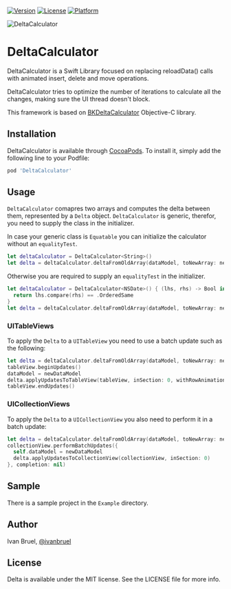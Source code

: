 [![Version](https://img.shields.io/cocoapods/v/DeltaCalculator.svg?style=flat)](http://cocoapods.org/pods/DeltaCalculator)
[![License](https://img.shields.io/cocoapods/l/DeltaCalculator.svg?style=flat)](http://cocoapods.org/pods/DeltaCalculator)
[![Platform](https://img.shields.io/cocoapods/p/DeltaCalculator.svg?style=flat)](http://cocoapods.org/pods/DeltaCalculator)

![DeltaCalculator](http://i.imgur.com/yZOOcwC.png)

# DeltaCalculator

DeltaCalculator is a Swift Library focused on replacing reloadData() calls with animated insert, delete and move operations.

DeltaCalculator tries to optimize the number of iterations to calculate all the changes, making sure the UI thread doesn't block.

This framework is based on [BKDeltaCalculator](https://github.com/Basket/BKDeltaCalculator) Objective-C library.

## Installation

DeltaCalculator is available through [CocoaPods](http://cocoapods.org). To install
it, simply add the following line to your Podfile:

```ruby
pod 'DeltaCalculator'
```

## Usage

`DeltaCalculator` comapres two arrays and computes the delta between them, represented by a `Delta` object.
`DeltaCalculator` is generic, therefor, you need to supply the class in the initializer.

In case your generic class is `Equatable` you can initialize the calculator without an `equalityTest`.

```swift
let deltaCalculator = DeltaCalculator<String>()
let delta = deltaCalculator.deltaFromOldArray(dataModel, toNewArray: newDataModel)
```

Otherwise you are required to supply an `equalityTest` in the initializer.

```swift
let deltaCalculator = DeltaCalculator<NSDate>() { (lhs, rhs) -> Bool in
  return lhs.compare(rhs) == .OrderedSame
}
let delta = deltaCalculator.deltaFromOldArray(dataModel, toNewArray: newDataModel)
```

### UITableViews

To apply the `Delta` to a `UITableView` you need to use a batch update such as the following:

```swift
let delta = deltaCalculator.deltaFromOldArray(dataModel, toNewArray: newDataModel)
tableView.beginUpdates()
dataModel = newDataModel
delta.applyUpdatesToTableView(tableView, inSection: 0, withRowAnimation: UITableViewRowAnimation.Right)
tableView.endUpdates()
```

### UICollectionViews

To apply the `Delta` to a `UICollectionView` you also need to perform it in a batch update:

```swift
let delta = deltaCalculator.deltaFromOldArray(dataModel, toNewArray: newDataModel)
collectionView.performBatchUpdates({
  self.dataModel = newDataModel
  delta.applyUpdatesToCollectionView(collectionView, inSection: 0)
}, completion: nil)
```

## Sample

There is a sample project in the `Example` directory.

## Author

Ivan Bruel, [@ivanbruel](http://twitter.com/ivanbruel)

## License

Delta is available under the MIT license. See the LICENSE file for more info.
